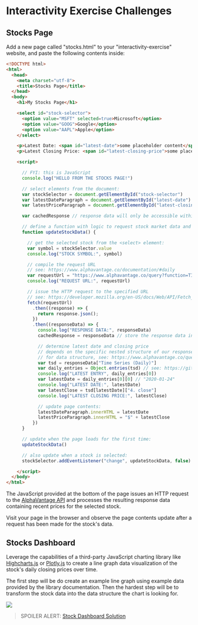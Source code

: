 # Interactivity Exercise Challenges

## Stocks Page

Add a new page called "stocks.html" to your "interactivity-exercise" website, and paste the following contents inside:

```html
<!DOCTYPE html>
<html>
  <head>
    <meta charset="utf-8">
    <title>Stocks Page</title>
  </head>
  <body>
    <h1>My Stocks Page</h1>

    <select id="stock-selector">
      <option value="MSFT" selected=true>Microsoft</option>
      <option value="GOOG">Google</option>
      <option value="AAPL">Apple</option>
    </select>

    <p>Latest Date: <span id="latest-date">some placeholder content</span></p>
    <p>Latest Closing Price: <span id="latest-closing-price">some placeholder content</span></p>

    <script>

      // FYI: this is JavaScript
      console.log("HELLO FROM THE STOCKS PAGE!")

      // select elements from the document:
      var stockSelector = document.getElementById("stock-selector")
      var latestDateParagraph = document.getElementById("latest-date")
      var latestPriceParagraph = document.getElementById("latest-closing-price")

      var cachedResponse // response data will only be accessible within the scope of the fetch() statement, so provide a variable in the global scope we can store response data to, for debugging in the console

      // define a function with logic to request stock market data and write the results to the page:
      function updateStockData() {

        // get the selected stock from the <select> element:
        var symbol = stockSelector.value
        console.log("STOCK SYMBOL:", symbol)

        // compile the request URL
        // see: https://www.alphavantage.co/documentation/#daily
        var requestUrl = "https://www.alphavantage.co/query?function=TIME_SERIES_DAILY&apikey=abc123&symbol=" + symbol
        console.log("REQUEST URL:", requestUrl)

        // issue the HTTP request to the specified URL
        // see: https://developer.mozilla.org/en-US/docs/Web/API/Fetch_API/Using_Fetch
        fetch(requestUrl)
          .then((response) => {
            return response.json();
          })
          .then((responseData) => {
            console.log("RESPONSE DATA:", responseData)
            cachedResponse = responseData // store the response data in a variable that can be accessed after the request has been made (so you can debug via the console)

            // determine latest date and closing price
            // depends on the specific nested structure of our responseData
            // for data structure, see: https://www.alphavantage.co/query?function=TIME_SERIES_DAILY&symbol=MSFT&apikey=demo
            var tsd = responseData["Time Series (Daily)"]
            var daily_entries = Object.entries(tsd) // see: https://github.com/prof-rossetti/internet-technologies/blob/main/notes/javascript/README.md#object-methods
            console.log("LATEST ENTRY", daily_entries[0])
            var latestDate = daily_entries[0][0] // "2020-01-24"
            console.log("LATEST DATE:", latestDate)
            var latestClose = tsd[latestDate]["4. close"]
            console.log("LATEST CLOSING PRICE:", latestClose)

            // update page contents:
            latestDateParagraph.innerHTML = latestDate
            latestPriceParagraph.innerHTML = "$" + latestClose
          })
      }

      // update when the page loads for the first time:
      updateStockData()

      // also update when a stock is selected:
      stockSelector.addEventListener("change", updateStockData, false)

    </script>
  </body>
</html>
```

The JavaScript provided at the bottom of the page issues an HTTP request to the [AlphaVantage API](https://www.alphavantage.co/) and processes the resulting response data containing recent prices for the selected stock.

Visit your page in the browser and observe the page contents update after a request has been made for the stock's data.

## Stocks Dashboard

Leverage the capabilities of a third-party JavaScript charting library like [Highcharts.js](/notes/javascript/highcharts.md) or [Plotly.js](/notes/javascript/plotly.md) to create a line graph data visualization of the stock's daily closing prices over time.

The first step will be do create an example line graph using example data provided by the library documentation. Then the hardest step will be to transform the stock data into the data structure the chart is looking for.

![](stocks-dashboard.png)

> SPOILER ALERT: [Stock Dashboard Solution](https://github.com/s2t2/website-interactivity-2020/blob/master/dataviz.html)
